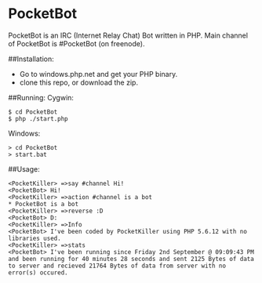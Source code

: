 # PocketBot
PocketBot is an IRC (Internet Relay Chat) Bot written in PHP.
Main channel of PocketBot is #PocketBot (on freenode).

##Installation:
- Go to windows.php.net and get your PHP binary.
- clone this repo, or download the zip.

##Running:
Cygwin:
```
$ cd PocketBot
$ php ./start.php
```
Windows:
```
> cd PocketBot
> start.bat
```
##Usage:
```
<PocketKiller> =>say #channel Hi!
<PocketBot> Hi!
<PocketKiller> =>action #channel is a bot
* PocketBot is a bot
<PocketKiller> =>reverse :D
<PocketBot> D:
<PocketKiller> =>Info
<PocketBot> I've been coded by PocketKiller using PHP 5.6.12 with no libraries used.
<PocketKiller> =>stats
<PocketBot> I've been running since Friday 2nd September @ 09:09:43 PM and been running for 40 minutes 28 seconds and sent 2125 Bytes of data to server and recieved 21764 Bytes of data from server with no error(s) occured.
```

